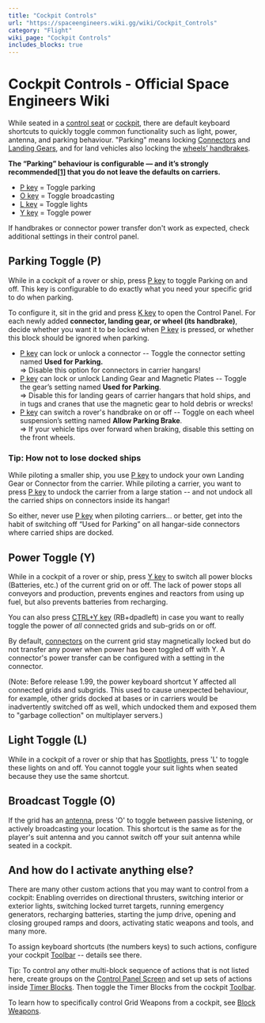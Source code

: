 ```yaml
---
title: "Cockpit Controls"
url: "https://spaceengineers.wiki.gg/wiki/Cockpit_Controls"
category: "Flight"
wiki_page: "Cockpit Controls"
includes_blocks: true
---
```


# Cockpit Controls - Official Space Engineers Wiki

While seated in a [control seat](https://spaceengineers.wiki.gg/wiki/Flight_Seat "Flight Seat") or [cockpit](https://spaceengineers.wiki.gg/wiki/Cockpit "Cockpit"), there are default keyboard shortcuts to quickly toggle common functionality such as light, power, antenna, and parking behaviour. "Parking" means locking [Connectors](https://spaceengineers.wiki.gg/wiki/Connector "Connector") and [Landing Gears](https://spaceengineers.wiki.gg/wiki/Landing_Gear "Landing Gear"), and for land vehicles also locking the [wheels’ handbrakes](https://spaceengineers.wiki.gg/wiki/Wheel_Suspension "Wheel Suspension").

**The “Parking” behaviour is configurable — and it’s strongly recommended[\[1\]](#cite_note-1) that you do not leave the defaults on carriers.**

*   [P key](https://spaceengineers.wiki.gg/wiki/Key_Bindings "Key Bindings") = Toggle parking
*   [O key](https://spaceengineers.wiki.gg/wiki/Key_Bindings "Key Bindings") = Toggle broadcasting
*   [L key](https://spaceengineers.wiki.gg/wiki/Key_Bindings "Key Bindings") = Toggle lights
*   [Y key](https://spaceengineers.wiki.gg/wiki/Key_Bindings "Key Bindings") = Toggle power

If handbrakes or connector power transfer don't work as expected, check additional settings in their control panel.

## Parking Toggle (P)

While in a cockpit of a rover or ship, press [P key](https://spaceengineers.wiki.gg/wiki/Key_Bindings "Key Bindings") to toggle Parking on and off. This key is configurable to do exactly what you need your specific grid to do when parking.

To configure it, sit in the grid and press [K key](https://spaceengineers.wiki.gg/wiki/Key_Bindings "Key Bindings") to open the Control Panel. For each newly added **connector, landing gear, or wheel (its handbrake)**, decide whether you want it to be locked when [P key](https://spaceengineers.wiki.gg/wiki/Key_Bindings "Key Bindings") is pressed, or whether this block should be ignored when parking.

*   [P key](https://spaceengineers.wiki.gg/wiki/Key_Bindings "Key Bindings") can lock or unlock a connector -- Toggle the connector setting named **Used for Parking.**  
    \=> Disable this option for connectors in carrier hangars!
*   [P key](https://spaceengineers.wiki.gg/wiki/Key_Bindings "Key Bindings") can lock or unlock Landing Gear and Magnetic Plates -- Toggle the gear’s setting named **Used for Parking**.  
    \=> Disable this for landing gears of carrier hangars that hold ships, and in tugs and cranes that use the magnetic gear to hold debris or wrecks!
*   [P key](https://spaceengineers.wiki.gg/wiki/Key_Bindings "Key Bindings") can switch a rover's handbrake on or off -- Toggle on each wheel suspension’s setting named **Allow Parking Brake**.  
    \=> If your vehicle tips over forward when braking, disable this setting on the front wheels.

### Tip: How not to lose docked ships

While piloting a smaller ship, you use [P key](https://spaceengineers.wiki.gg/wiki/Key_Bindings "Key Bindings") to undock your own Landing Gear or Connector from the carrier. While piloting a carrier, you want to press [P key](https://spaceengineers.wiki.gg/wiki/Key_Bindings "Key Bindings") to undock the carrier from a large station -- and not undock all the carried ships on connectors inside its hangar!

So either, never use [P key](https://spaceengineers.wiki.gg/wiki/Key_Bindings "Key Bindings") when piloting carriers... or better, get into the habit of switching off “Used for Parking” on all hangar-side connectors where carried ships are docked.

## Power Toggle (Y)

While in a cockpit of a rover or ship, press [Y key](https://spaceengineers.wiki.gg/wiki/Key_Bindings "Key Bindings") to switch all power blocks (Batteries, etc.) of the current grid on or off. The lack of power stops all conveyors and production, prevents engines and reactors from using up fuel, but also prevents batteries from recharging.

You can also press [CTRL+Y key](https://spaceengineers.wiki.gg/wiki/Key_Bindings "Key Bindings") (RB+dpadleft) in case you want to really toggle the power of _all_ connected grids and sub-grids on or off.

By default, [connectors](https://spaceengineers.wiki.gg/wiki/Connector "Connector") on the current grid stay magnetically locked but do not transfer any power when power has been toggled off with Y. A connector's power transfer can be configured with a setting in the connector.

(Note: Before release 1.99, the power keyboard shortcut Y affected all connected grids and subgrids. This used to cause unexpected behaviour, for example, other grids docked at bases or in carriers would be inadvertently switched off as well, which undocked them and exposed them to "garbage collection" on multiplayer servers.)

## Light Toggle (L)

While in a cockpit of a rover or ship that has [Spotlights](https://spaceengineers.wiki.gg/wiki/Spotlight "Spotlight"), press 'L' to toggle these lights on and off. You cannot toggle your suit lights when seated because they use the same shortcut.

## Broadcast Toggle (O)

If the grid has an [antenna](https://spaceengineers.wiki.gg/wiki/Antenna "Antenna"), press 'O' to toggle between passive listening, or actively broadcasting your location. This shortcut is the same as for the player's suit antenna and you cannot switch off your suit antenna while seated in a cockpit.

## And how do I activate anything else?

There are many other custom actions that you may want to control from a cockpit: Enabling overrides on directional thrusters, switching interior or exterior lights, switching locked turret targets, running emergency generators, recharging batteries, starting the jump drive, opening and closing grouped ramps and doors, activating static weapons and tools, and many more.

To assign keyboard shortcuts (the numbers keys) to such actions, configure your cockpit [Toolbar](https://spaceengineers.wiki.gg/wiki/Tool_Bar "Tool Bar") -- details see there.

Tip: To control any other multi-block sequence of actions that is not listed here, create groups on the [Control Panel Screen](https://spaceengineers.wiki.gg/wiki/Control_Panel_Screen "Control Panel Screen") and set up sets of actions inside [Timer Blocks](https://spaceengineers.wiki.gg/wiki/Timer_Block "Timer Block"). Then toggle the Timer Blocks from the cockpit [Toolbar](https://spaceengineers.wiki.gg/wiki/Tool_Bar "Tool Bar").

To learn how to specifically control Grid Weapons from a cockpit, see [Block Weapons](https://spaceengineers.wiki.gg/wiki/Block_Weapons "Block Weapons").
